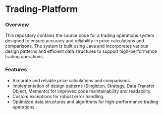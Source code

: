 # Trading-Platform

<h3> Overview </h3>

This repository contains the source code for a trading operations system designed to ensure accuracy and reliability in price calculations and comparisons. The system is built using Java and incorporates various design patterns and efficient data structures to support high-performance trading operations. <br>

<h3> Features </h3>

- Accurate and reliable price calculations and comparisons. <br>
- Implementation of design patterns (Singleton, Strategy, Data Transfer Object, Memento) for improved code maintainability and readability. <br>
- Custom exceptions for robust error handling. <br>
- Optimized data structures and algorithms for high-performance trading operations. <br>
